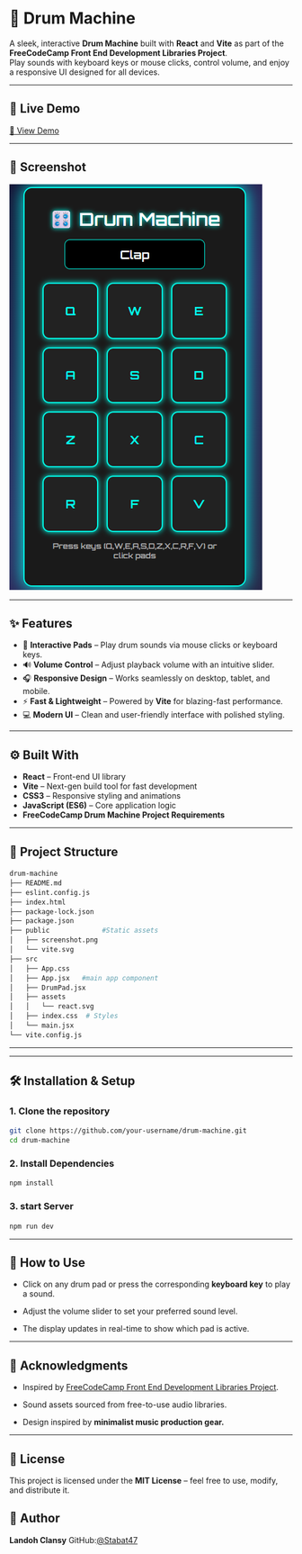 # 🥁 Drum Machine

A sleek, interactive **Drum Machine** built with **React** and **Vite** as part of the **FreeCodeCamp Front End Development Libraries Project**.  
Play sounds with keyboard keys or mouse clicks, control volume, and enjoy a responsive UI designed for all devices.

---

## 🚀 Live Demo

[🔗 View Demo]()

---
## 📸 Screenshot
![screenshot](./public/screenshot.png)

---

## ✨ Features

- 🎹 **Interactive Pads** – Play drum sounds via mouse clicks or keyboard keys.
- 🔊 **Volume Control** – Adjust playback volume with an intuitive slider.
- 🎧 **Responsive Design** – Works seamlessly on desktop, tablet, and mobile.
- ⚡ **Fast & Lightweight** – Powered by **Vite** for blazing-fast performance.
- 💻 **Modern UI** – Clean and user-friendly interface with polished styling.

---

## ⚙️ Built With

- **React** – Front-end UI library  
- **Vite** – Next-gen build tool for fast development  
- **CSS3** – Responsive styling and animations  
- **JavaScript (ES6)** – Core application logic  
- **FreeCodeCamp Drum Machine Project Requirements**

---

## 📂 Project Structure
```bash 
drum-machine
├── README.md
├── eslint.config.js
├── index.html
├── package-lock.json
├── package.json
├── public             #Static assets
│   ├── screenshot.png
│   └── vite.svg
├── src
│   ├── App.css  
│   ├── App.jsx   #main app component
│   ├── DrumPad.jsx
│   ├── assets
│   │   └── react.svg
│   ├── index.css  # Styles
│   └── main.jsx
└── vite.config.js
```
---

---

## 🛠️ Installation & Setup

### 1. Clone the repository
   ```bash
   git clone https://github.com/your-username/drum-machine.git
   cd drum-machine
 ```
### 2. Install Dependencies
```bash 
npm install
```
### 3. start Server
```bash
npm run dev
```
---
## 📖 How to Use

- Click on any drum pad or press the corresponding **keyboard key** to play a sound.

- Adjust the volume slider to set your preferred sound level.

- The display updates in real-time to show which pad is active.
---

## 🙌 Acknowledgments

- Inspired by [FreeCodeCamp Front End Development Libraries Project](https://www.freecodecamp.org/).

- Sound assets sourced from free-to-use audio libraries.

- Design inspired by **minimalist music production gear.**
---
## 📝 License

This project is licensed under the **MIT License** – feel free to use, modify, and distribute it.

## 👤 Author

**Landoh Clansy**
GitHub:[@Stabat47](github.com/Stabat47)